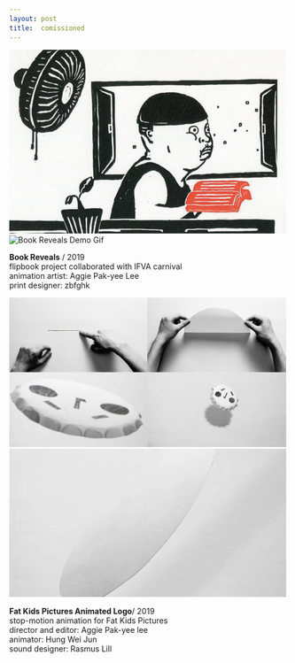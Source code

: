 ```yaml
---
layout: post
title:  comissioned
---
```


  
![Book Reveals Page](./assets/images/comissioned/others002.jpg)
<img src="./assets/images/comissioned/others003.gif" alt="Book Reveals Demo Gif" width="600"/>

**Book Reveals** / 2019   
flipbook project collaborated with IFVA carnival   
animation artist: Aggie Pak-yee Lee   
print designer: zbfghk   
  
  
  
  
  
![Fat Kids Pictures Logo Frame](./assets/images/comissioned/others004.jpg)
![Fat Kids Pictures Logo Demo Gif](./assets/images/comissioned/others005.gif)

**Fat Kids Pictures Animated Logo**/ 2019   
stop-motion animation for Fat Kids Pictures   
director and editor: Aggie Pak-yee lee   
animator: Hung Wei Jun   
sound designer: Rasmus Lill   

